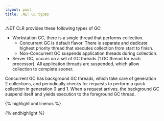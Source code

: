 ```yaml
---
layout: post
title: .NET GC types
---
```


.NET CLR provides these following types of GC:

- Workstation GC, there is a single thread that performs collection.
    - Concurrent GC is default flavor. There is separate and dedicate highest priority thread that executes collection from start to finish.
    - Non-Concurrent GC suspends application threads during collection.
- Server GC, occurs on a set of GC threads (1 GC thread for each processor). All application threads are suspended, which allow collection to complete sooner.

Concurrent GC has background GC threads, which take care of generation 2 collections, and periodically checks for requests to perform a quick collection in generation 0 and 1. When a request arrives, the background GC suspend itself and yields execution to the foreground GC thread.

{% highlight xml linenos %}

<configuration>
  <runtime>
    <gcServer enabled="true" />
    <gcConcurrent enabled="false" />
  </runtime>
</configuration>

{% endhighlight %}